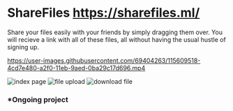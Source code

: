 # ShareFiles https://sharefiles.ml/

Share your files easily with your friends by simply dragging them over. You will recieve a link with all of these files, all without having the usual hustle of signing up. 

https://user-images.githubusercontent.com/69404263/115609518-4cd7e480-a2f0-11eb-9aed-0ba29c17d696.mp4

![index page](https://i.imgur.com/yvniLNw.png)
![file upload](https://i.imgur.com/YONpLBf.png)
![download file](https://i.imgur.com/ZDDCOnQ.png)
### *Ongoing project
